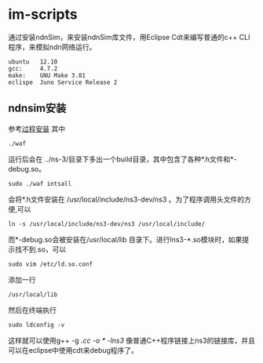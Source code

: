 im-scripts
==============

通过安装ndnSim，来安装ndnSim库文件，用Eclipse Cdt来编写普通的c++ CLI程序，来模拟ndn网络运行。

    ubuntu   12.10
    gcc:     4.7.2
    make:    GNU Make 3.81
    eclispe  Juno Service Release 2
ndnsim安装
----------
参考[过程安装](http://ndnsim.net/getting-started.html)
其中

    ./waf
运行后会在 ../ns-3/目录下多出一个build目录，其中包含了各种*.h文件和*-debug.so。

    sudo ./waf intsall 
会将*.h文件安装在 /usr/local/include/ns3-dev/ns3 。为了程序调用头文件的方便,可以

    ln -s /usr/local/include/ns3-dev/ns3 /usr/local/include/
而*-debug.so会被安装在/usr/local/lib 目录下。进行lns3-*.so模块时，如果提示找不到.so，可以

    sudo vim /etc/ld.so.conf
添加一行

    /usr/local/lib
然后在终端执行

    sudo ldconfig -v
这样就可以使用g++ -g *.cc -o * -lns3* 像普通C++程序链接上ns3的链接库，并且可以在eclipse中使用cdt来debug程序了。
